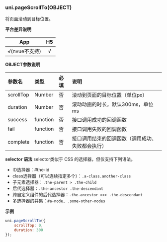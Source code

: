 ### uni.pageScrollTo(OBJECT)

将页面滚动到目标位置。

**平台差异说明**

|App|H5|
|:-:|:-:|
|√(nvue不支持)|√|


**OBJECT参数说明**

|参数名		|类型			|必填	|说明																							|
|:-				|:-				|:-		|:-																								|
|scrollTop|Number		|否		|滚动到页面的目标位置（单位px）										|
|duration	|Number		|否		|滚动动画的时长，默认300ms，单位 ms								|
|success	|function	|否		|接口调用成功的回调函数														|
|fail			|function	|否		|接口调用失败的回调函数														|
|complete	|function	|否		|接口调用结束的回调函数（调用成功、失败都会执行）	|

**selector 语法**
selector类似于 CSS 的选择器，但仅支持下列语法。

- ID选择器：#the-id
- class选择器（可以连续指定多个）：`.a-class.another-class`
- 子元素选择器：`.the-parent > .the-child`
- 后代选择器：`.the-ancestor .the-descendant`
- 跨自定义组件的后代选择器：`.the-ancestor >>> .the-descendant`
- 多选择器的并集：`#a-node, .some-other-nodes`

**示例**

```javascript
uni.pageScrollTo({
	scrollTop: 0,
	duration: 300
});
```

